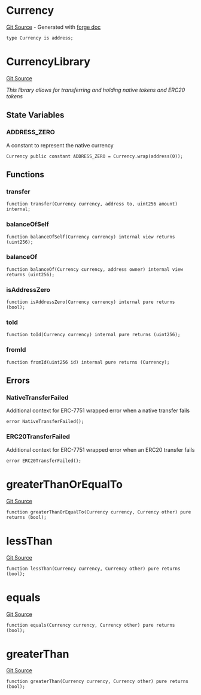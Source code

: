 # Currency
[Git Source](https://github.com/uniswap/v4-core/blob/80311e34080fee64b6fc6c916e9a51a437d0e482/src/types/Currency.sol) - Generated with [forge doc](https://book.getfoundry.sh/reference/forge/forge-doc)


```solidity
type Currency is address;
```

# CurrencyLibrary
[Git Source](https://github.com/uniswap/v4-core/blob/80311e34080fee64b6fc6c916e9a51a437d0e482/src/types/Currency.sol)

*This library allows for transferring and holding native tokens and ERC20 tokens*


## State Variables
### ADDRESS_ZERO
A constant to represent the native currency


```solidity
Currency public constant ADDRESS_ZERO = Currency.wrap(address(0));
```


## Functions
### transfer


```solidity
function transfer(Currency currency, address to, uint256 amount) internal;
```

### balanceOfSelf


```solidity
function balanceOfSelf(Currency currency) internal view returns (uint256);
```

### balanceOf


```solidity
function balanceOf(Currency currency, address owner) internal view returns (uint256);
```

### isAddressZero


```solidity
function isAddressZero(Currency currency) internal pure returns (bool);
```

### toId


```solidity
function toId(Currency currency) internal pure returns (uint256);
```

### fromId


```solidity
function fromId(uint256 id) internal pure returns (Currency);
```

## Errors
### NativeTransferFailed
Additional context for ERC-7751 wrapped error when a native transfer fails


```solidity
error NativeTransferFailed();
```

### ERC20TransferFailed
Additional context for ERC-7751 wrapped error when an ERC20 transfer fails


```solidity
error ERC20TransferFailed();
```

# greaterThanOrEqualTo
[Git Source](https://github.com/uniswap/v4-core/blob/80311e34080fee64b6fc6c916e9a51a437d0e482/src/types/Currency.sol)


```solidity
function greaterThanOrEqualTo(Currency currency, Currency other) pure returns (bool);
```

# lessThan
[Git Source](https://github.com/uniswap/v4-core/blob/80311e34080fee64b6fc6c916e9a51a437d0e482/src/types/Currency.sol)


```solidity
function lessThan(Currency currency, Currency other) pure returns (bool);
```

# equals
[Git Source](https://github.com/uniswap/v4-core/blob/80311e34080fee64b6fc6c916e9a51a437d0e482/src/types/Currency.sol)


```solidity
function equals(Currency currency, Currency other) pure returns (bool);
```

# greaterThan
[Git Source](https://github.com/uniswap/v4-core/blob/80311e34080fee64b6fc6c916e9a51a437d0e482/src/types/Currency.sol)


```solidity
function greaterThan(Currency currency, Currency other) pure returns (bool);
```

